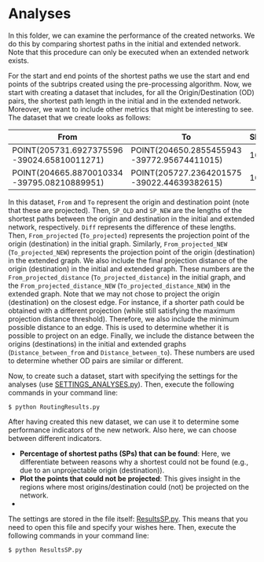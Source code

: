 # Analyses 
In this folder, we can examine the performance of the created networks. We do this by comparing shortest paths in the initial and extended network. Note that this procedure can only be executed when an extended network exists. 

For the start and end points of the shortest paths we use the start and end points of the subtrips created using the pre-processing algorithm. Now, we start with creating a dataset that includes, for all the Origin/Destination (OD) pairs, the shortest path length in the initial and in the extended network. Moreover, we want to include other metrics that might be interesting to see. The dataset that we create looks as follows:

From | To | SP_OLD | SP_NEW | Diff | From_projected | Minimal_projection_distance_from | From_projected_distance | To_projected | Minimal_projection_distance_to | To_projected_distance | From_projected_NEW | Minimal_projection_distance_from_NEW | From_projected_distance_NEW | To_projected_NEW |	Minimal_projection_distance_to_NEW | To_projected_distance_NEW | Distance_between_from | Distance_between_to
 --- |--- |--- | --- |--- |--- |--- |--- |--- |--- |--- |---| ---| --- |--- |--- |--- |---|---
POINT(205731.6927375596 -39024.65810011271)	| POINT(204650.2855455943 -39772.95674411015)	| 1659.7	| 1659.7 | 0.0	| (205734.13828451364, -39024.15897507633)	| 2.5	| 2.5	| (204646.862610691, -39775.039426025236) |	4.0 |	4.0	| (205734.13828451364, -39024.15897507633)	| 2.5	| 2.5	| (204646.862610691, -39775.039426025236) |	4.0 |	4.0 |	0.0 |	0.0 
POINT(204665.8870010334 -39795.08210889951) |	POINT(205727.2364201575 -39022.44639382615)	| 1630.7	| 1627.7	| 3.1	| (204660.90277633906, -39798.11475629857)	| 5.8	| 5.8	| (205733.5267317863, -39021.16256976572) |	6.4	| 6.4	| (204660.90277633906, -39798.11475629857)	| 5.8	| 5.8	| (205734.13828451364, -39024.15897507633) | 6.4	| 6.4	| 0.0	| 3.1

In this dataset, `From` and `To` represent the origin and destination point (note that these are projected). Then, `SP_OLD` and `SP_NEW` are the lengths of the shortest paths between the origin and destination in the initial and extended network, respectively. `Diff` represents the difference of these lengths. Then, `From_projected` (`To_projected`) represents the projection point of the origin (destination) in the initial graph. Similarly, `From_projected_NEW` (`To_projected_NEW`) represents the projection point of the origin (destination) in the extended graph. We also include the final projection distance of the origin (destination) in the initial and extended graph. These numbers are the `From_projected_distance` (`To_projected_distance`) in the initial graph, and the `From_projected_distance_NEW` (`To_projected_distance_NEW`) in the extended graph. Note that we may not chose to project the origin (destination) on the closest edge. For instance, if a shorter path could be obtained with a different projection (while still satisfying the maximum projection distance threshold). Therefore, we also include the minimum possible distance to an edge. This is used to determine whether it is possible to project on an edge. Finally, we include the distance between the origins (destinations) in the initial and extended graphs (`Distance_between_from` and `Distance_between_to`). These numbers are used to determine whether OD pairs are similar or different. 

Now, to create such a dataset, start with specifying the settings for the analyses (use [SETTINGS_ANALYSES.py](https://github.com/valentijnstienen/PEMPEM-paper/blob/main/Analyses/SETTINGS_ANALYSES.py)). Then, execute the following commands in your command line:

```
$ python RoutingResults.py
```





After having created this new dataset, we can use it to determine some performance indicators of the new network. Also here, we can choose between different indicators. 

- **Percentage of shortest paths (SPs) that can be found**: Here, we differentiate between reasons why a shortest could not be found (e.g., due to an unprojectable origin (destination)). 
- **Plot the points that could not be projected**: This gives insight in the regions where most origins/destination could (not) be projected on the network. 
- 



The settings are stored in the file itself: [ResultsSP.py](https://github.com/valentijnstienen/PEMPEM-paper/blob/main/Analyses/ResultsSP.py). This means that you need to open this file and specify your wishes here. Then, execute the following commands in your command line:

```
$ python ResultsSP.py
```
